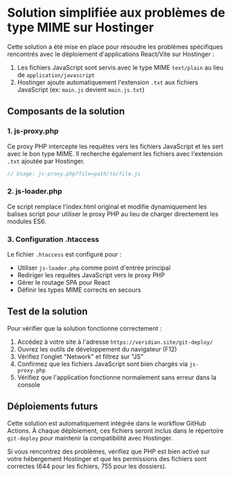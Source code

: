# Solution simplifiée aux problèmes de type MIME sur Hostinger

Cette solution a été mise en place pour résoudre les problèmes spécifiques rencontrés avec le déploiement d'applications React/Vite sur Hostinger :

1. Les fichiers JavaScript sont servis avec le type MIME `text/plain` au lieu de `application/javascript`
2. Hostinger ajoute automatiquement l'extension `.txt` aux fichiers JavaScript (ex: `main.js` devient `main.js.txt`)

## Composants de la solution

### 1. js-proxy.php

Ce proxy PHP intercepte les requêtes vers les fichiers JavaScript et les sert avec le bon type MIME. Il recherche également les fichiers avec l'extension `.txt` ajoutée par Hostinger.

```php
// Usage: js-proxy.php?file=path/to/file.js
```

### 2. js-loader.php

Ce script remplace l'index.html original et modifie dynamiquement les balises script pour utiliser le proxy PHP au lieu de charger directement les modules ES6.

### 3. Configuration .htaccess

Le fichier `.htaccess` est configuré pour :
- Utiliser `js-loader.php` comme point d'entrée principal
- Rediriger les requêtes JavaScript vers le proxy PHP
- Gérer le routage SPA pour React
- Définir les types MIME corrects en secours

## Test de la solution

Pour vérifier que la solution fonctionne correctement :

1. Accédez à votre site à l'adresse `https://veridian.site/git-deploy/`
2. Ouvrez les outils de développement du navigateur (F12)
3. Vérifiez l'onglet "Network" et filtrez sur "JS"
4. Confirmez que les fichiers JavaScript sont bien chargés via `js-proxy.php`
5. Vérifiez que l'application fonctionne normalement sans erreur dans la console

## Déploiements futurs

Cette solution est automatiquement intégrée dans le workflow GitHub Actions. À chaque déploiement, ces fichiers seront inclus dans le répertoire `git-deploy` pour maintenir la compatibilité avec Hostinger.

Si vous rencontrez des problèmes, vérifiez que PHP est bien activé sur votre hébergement Hostinger et que les permissions des fichiers sont correctes (644 pour les fichiers, 755 pour les dossiers).
